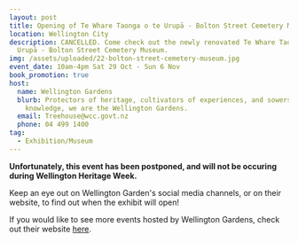 ```yaml
---
layout: post
title: Opening of Te Whare Taonga o te Urupā - Bolton Street Cemetery Museum
location: Wellington City
description: CANCELLED. Come check out the newly renovated Te Whare Taonga o te
  Urupā - Bolton Street Cemetery Museum.
img: /assets/uploaded/22-bolton-street-cemetery-museum.jpg
event_date: 10am-4pm Sat 29 Oct - Sun 6 Nov
book_promotion: true
host:
  name: Wellington Gardens
  blurb: Protectors of heritage, cultivators of experiences, and sowers of
    knowledge, we are the Wellington Gardens.
  email: Treehouse@wcc.govt.nz
  phone: 04 499 1400
tag:
  - Exhibition/Museum
---
```

**Unfortunately, this event has been postponed, and will not be occuring during Wellington Heritage Week.**

K﻿eep an eye out on Wellington Garden's social media channels, or on their website, to find out when the exhibit will open!

I﻿f you would like to see more events hosted by Wellington Gardens, check out their website [here](https://wellingtongardens.nz/events).